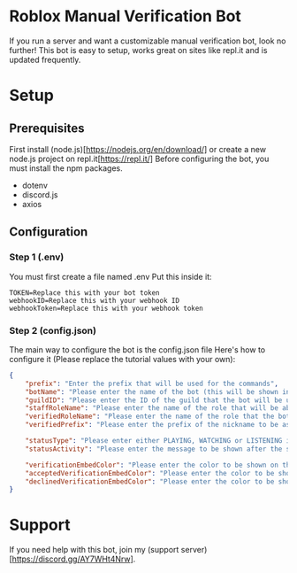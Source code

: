 # Roblox Manual Verification Bot
If you run a server and want a customizable manual verification bot, look no further!
This bot is easy to setup, works great on sites like repl.it and is updated frequently.

# Setup
## Prerequisites
First install (node.js)[https://nodejs.org/en/download/] or create a new node.js project on repl.it[https://repl.it/]
Before configuring the bot, you must install the npm packages.

* dotenv
* discord.js
* axios

## Configuration
### Step 1 (.env)
You must first create a file named .env
Put this inside it:
```
TOKEN=Replace this with your bot token
webhookID=Replace this with your webhook ID
webhookToken=Replace this with your webhook token
```
### Step 2 (config.json)
The main way to configure the bot is the config.json file
Here's how to configure it (Please replace the tutorial values with your own):
```json
{
    "prefix": "Enter the prefix that will be used for the commands",
    "botName": "Please enter the name of the bot (this will be shown in the verification embeds)",
    "guildID": "Please enter the ID of the guild that the bot will be used in",
    "staffRoleName": "Please enter the name of the role that will be able to use the commands",
    "verifiedRoleName": "Please enter the name of the role that the bot will give you when you are verified",
    "verifiedPrefix": "Please enter the prefix of the nickname to be asigned when the person is verified (Prefix | Roblox Name)",

    "statusType": "Please enter either PLAYING, WATCHING or LISTENING in all caps",
    "statusActivity": "Please enter the message to be shown after the status type",

    "verificationEmbedColor": "Please enter the color to be shown on the awaiting verification embeds (HEX or HTML colors only)",
    "acceptedVerificationEmbedColor": "Please enter the color to be shown on the accepted verification embeds (HEX or HTML colors only)",
    "declinedVerificationEmbedColor": "Please enter the color to be shown on the declined verification embeds (HEX or HTML colors only)"
}
```

# Support
If you need help with this bot, join my (support server)[https://discord.gg/AY7WHt4Nrw].